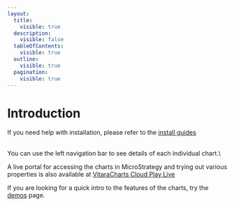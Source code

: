 ```yaml
---
layout:
  title:
    visible: true
  description:
    visible: false
  tableOfContents:
    visible: true
  outline:
    visible: true
  pagination:
    visible: true
---
```


# Introduction

If you need help with installation, please refer to the [install guides](https://docs.vitaracharts.com/install-docs)

\
You can use the left navigation bar to see details of each individual chart.\


A live portal for accessing the charts in MicroStrategy and trying out various properties is also available at [VitaraCharts Cloud Play Live](https://cloud.vitara.co/VitaraChartsPlayLive)

If you are looking for a quick intro to the features of the charts, try the [demos](https://docs.vitaracharts.com/gridFeatures.html) page.
